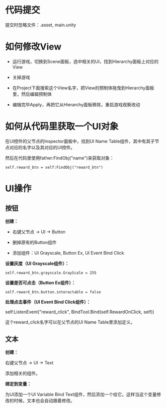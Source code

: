 # 代码提交

提交时忽略文件：.asset, main.unity

# 如何修改View

- 运行游戏，切换到Scene面板，选中相关的UI，找到Hierarchy面板上对应的View

- 关掉游戏

- 在Project下面搜索这个View名字，把View的预制体拖曳到Hierarchy面板里，然后编辑预制体

- 编辑完毕Apply，再把它从Hierarchy面板移除，重启游戏观察改动

# 如何从代码里获取一个UI对象

在UI控件的父节点的Inspector面板中，找到UI Name Table组件，其中有其子节点对应的名字以及其对应的UI控件。

然后在代码里使用father:FindObj("name")来获取对象：

```
self.reward_btn = self:FindObj("reward_btn")
```

# UI操作

## 按钮

**创建：**

- 右键父节点 -> UI -> Button

- 删掉原有的Button组件

- 添加组件：UI Grayscale, Button Ex, UI Event Bind Click

**设置灰度（UI Grayscale组件）：**

```
self.reward_btn.grayscale.GrayScale = 255
```

**设置是否可点击（Button Ex组件）：**

```
self.reward_btn.button.interactable = false
```

**处理点击事件（UI Event Bind Click组件）：**

self:ListenEvent("reward_click", BindTool.Bind(self.RewardOnClick, self))

这个reward_click名字可以在父节点的UI Name Table里添加定义。

## 文本

**创建：**

右键父节点 -> UI -> Text

添加相关的组件。

**绑定到变量：**

为UI添加一个UI Variable Bind Text组件，然后添加一个给它。这样当这个变量修改的时候，文本也会自动跟着修改。